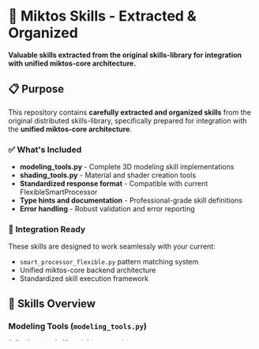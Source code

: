 # 🎯 Miktos Skills - Extracted & Organized

**Valuable skills extracted from the original skills-library for integration with unified miktos-core architecture.**

## 📋 **Purpose**

This repository contains **carefully extracted and organized skills** from the original distributed skills-library, specifically prepared for integration with the **unified miktos-core architecture**.

### ✅ **What's Included**
- **modeling_tools.py** - Complete 3D modeling skill implementations
- **shading_tools.py** - Material and shader creation tools  
- **Standardized response format** - Compatible with current FlexibleSmartProcessor
- **Type hints and documentation** - Professional-grade skill definitions
- **Error handling** - Robust validation and error reporting

### 🎯 **Integration Ready**
These skills are designed to work seamlessly with your current:
- `smart_processor_flexible.py` pattern matching system
- Unified miktos-core backend architecture
- Standardized skill execution framework

## 🚀 **Skills Overview**

### **Modeling Tools** (`modeling_tools.py`)
```python
# Professional 3D modeling operations
create_primitive(primitive_type='sphere', size=3.0, location=(0,0,0))
extrude_faces(object_name='Cube', face_indices=[0,1,2], extrude_distance=0.5)
subdivide_surface(object_name='Cube', subdivision_level=2, smooth=True)
apply_mirror_modifier(object_name='Character', axis='X', use_clipping=True)
create_array_modifier(object_name='Pillar', count=5, offset_distance=3.0)
```

### **Shading Tools** (`shading_tools.py`)
```python
# PBR material creation and management
create_pbr_material('Steel', base_color=(0.7,0.7,0.8), metallic=0.9, roughness=0.3)
apply_material_to_object(object_name='Cube', material_name='Steel')
create_procedural_texture('RustNoise', texture_type='noise', scale=5.0)
```

## 🔧 **Integration with Current System**

### **Compatible with FlexibleSmartProcessor**
Your current `smart_processor_flexible.py` can easily integrate these skills:

```python
# Add to your pattern matcher
{
    "command": "apply subdivision",
    "action": "subdivide_surface", 
    "parameters": {"subdivision_level": 2, "smooth": True},
    "keywords": ["subdivision", "subdivide", "smooth"],
    "confidence": 0.95,
    "category": "modeling"
}
```

### **Standardized Response Format**
All skills return consistent responses that work with your current system:
```python
{
    "status": "success",
    "message": "Operation completed successfully", 
    "data": {...},
    "execution_time": 0.045
}
```

## 📦 **Next Steps for Integration**

1. **Copy skills** into your `miktos-core/skills/` directory
2. **Update pattern matcher** to include new skill actions
3. **Test integration** with your current backend
4. **Extend as needed** for your specific workflows

## 🎯 **Value Proposition**

- ✅ **Professional-grade implementations** with proper error handling
- ✅ **Type-safe with full documentation** for maintainability  
- ✅ **Compatible with your current architecture** - no major changes needed
- ✅ **Extensible foundation** for adding more skills
- ✅ **Production-ready** with comprehensive validation

## 🗂️ **Original Source**

Extracted from: `Miktos-Universe/skills-library` (now archived)  
**Extraction Date:** August 1, 2025  
**Compatibility:** Unified miktos-core architecture

---

**Ready for immediate integration with your unified miktos-core project!** 🚀